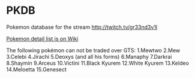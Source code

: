 # PKDB

Pokemon database for the stream http://twitch.tv/gr33nd3v1l

[Pokemon detail list is on Wiki](https://github.com/gr33nd3v1l/PKDB/wiki)

The following pokémon can not be traded over GTS:
1.Mewtwo
2.Mew
3.Celebi
4.Jirachi
5.Deoxys (and all his forms)
6.Manaphy
7.Darkrai
8.Shaymin
9.Arceus
10.Victini
11.Black Kyurem
12.White Kyurem
13.Keldeo
14.Meloetta
15.Genesect
